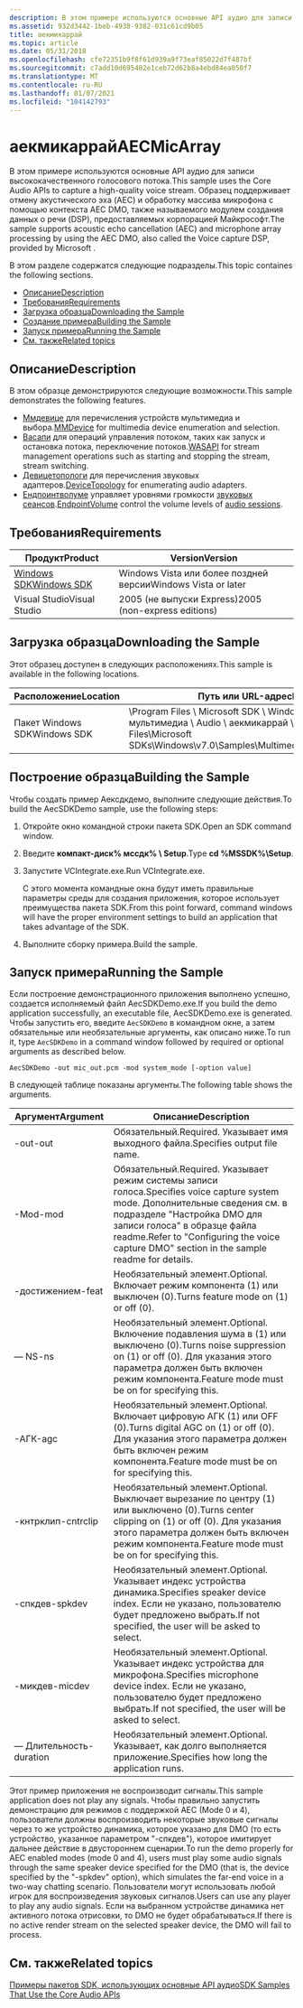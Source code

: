 ```yaml
---
description: В этом примере используются основные API аудио для записи высококачественного голосового потока. Образец поддерживает отмену акустического эха (AEC) и обработку массива микрофона с помощью контекста AEC DMO, также называемого модулем создания данных о речи (DSP), предоставляемых корпорацией Майкрософт.
ms.assetid: 932d3442-1beb-4938-9382-031c61cd9b05
title: аекмикаррай
ms.topic: article
ms.date: 05/31/2018
ms.openlocfilehash: cfe72351b9f8f61d939a9f73eaf85022d7f487bf
ms.sourcegitcommit: c7add10d695482e1ceb72d62b8a4ebd84ea050f7
ms.translationtype: MT
ms.contentlocale: ru-RU
ms.lasthandoff: 01/07/2021
ms.locfileid: "104142793"
---
```

# <a name="aecmicarray"></a><span data-ttu-id="67235-104">аекмикаррай</span><span class="sxs-lookup"><span data-stu-id="67235-104">AECMicArray</span></span>

<span data-ttu-id="67235-105">В этом примере используются основные API аудио для записи высококачественного голосового потока.</span><span class="sxs-lookup"><span data-stu-id="67235-105">This sample uses the Core Audio APIs to capture a high-quality voice stream.</span></span> <span data-ttu-id="67235-106">Образец поддерживает отмену акустического эха (AEC) и обработку массива микрофона с помощью контекста AEC DMO, также называемого модулем создания данных о речи (DSP), предоставляемых корпорацией Майкрософт.</span><span class="sxs-lookup"><span data-stu-id="67235-106">The sample supports acoustic echo cancellation (AEC) and microphone array processing by using the AEC DMO, also called the Voice capture DSP, provided by Microsoft .</span></span>

<span data-ttu-id="67235-107">В этом разделе содержатся следующие подразделы.</span><span class="sxs-lookup"><span data-stu-id="67235-107">This topic containes the following sections.</span></span>

-   [<span data-ttu-id="67235-108">Описание</span><span class="sxs-lookup"><span data-stu-id="67235-108">Description</span></span>](#description)
-   [<span data-ttu-id="67235-109">Требования</span><span class="sxs-lookup"><span data-stu-id="67235-109">Requirements</span></span>](#requirements)
-   [<span data-ttu-id="67235-110">Загрузка образца</span><span class="sxs-lookup"><span data-stu-id="67235-110">Downloading the Sample</span></span>](#downloading-the-sample)
-   [<span data-ttu-id="67235-111">Создание примера</span><span class="sxs-lookup"><span data-stu-id="67235-111">Building the Sample</span></span>](#building-the-sample)
-   [<span data-ttu-id="67235-112">Запуск примера</span><span class="sxs-lookup"><span data-stu-id="67235-112">Running the Sample</span></span>](#running-the-sample)
-   [<span data-ttu-id="67235-113">См. также</span><span class="sxs-lookup"><span data-stu-id="67235-113">Related topics</span></span>](#related-topics)

## <a name="description"></a><span data-ttu-id="67235-114">Описание</span><span class="sxs-lookup"><span data-stu-id="67235-114">Description</span></span>

<span data-ttu-id="67235-115">В этом образце демонстрируются следующие возможности.</span><span class="sxs-lookup"><span data-stu-id="67235-115">This sample demonstrates the following features.</span></span>

-   <span data-ttu-id="67235-116">[Ммдевице](mmdevice-api.md) для перечисления устройств мультимедиа и выбора.</span><span class="sxs-lookup"><span data-stu-id="67235-116">[MMDevice](mmdevice-api.md) for multimedia device enumeration and selection.</span></span>
-   <span data-ttu-id="67235-117">[Васапи](wasapi.md) для операций управления потоком, таких как запуск и остановка потока, переключение потоков.</span><span class="sxs-lookup"><span data-stu-id="67235-117">[WASAPI](wasapi.md) for stream management operations such as starting and stopping the stream, stream switching.</span></span>
-   <span data-ttu-id="67235-118">[Девицетопологи](devicetopology-api.md) для перечисления звуковых адаптеров.</span><span class="sxs-lookup"><span data-stu-id="67235-118">[DeviceTopology](devicetopology-api.md) for enumerating audio adapters.</span></span>
-   <span data-ttu-id="67235-119">[Ендпоинтволуме](endpointvolume-api.md) управляет уровнями громкости [звуковых сеансов](audio-sessions.md).</span><span class="sxs-lookup"><span data-stu-id="67235-119">[EndpointVolume](endpointvolume-api.md) control the volume levels of [audio sessions](audio-sessions.md).</span></span>

## <a name="requirements"></a><span data-ttu-id="67235-120">Требования</span><span class="sxs-lookup"><span data-stu-id="67235-120">Requirements</span></span>



| <span data-ttu-id="67235-121">Продукт</span><span class="sxs-lookup"><span data-stu-id="67235-121">Product</span></span>                                                        | <span data-ttu-id="67235-122">Version</span><span class="sxs-lookup"><span data-stu-id="67235-122">Version</span></span>                     |
|----------------------------------------------------------------|-----------------------------|
| [<span data-ttu-id="67235-123">Windows SDK</span><span class="sxs-lookup"><span data-stu-id="67235-123">Windows SDK</span></span>](https://msdn.microsoft.com/windowsvista/bb980924.aspx) | <span data-ttu-id="67235-124">Windows Vista или более поздней версии</span><span class="sxs-lookup"><span data-stu-id="67235-124">Windows Vista or later</span></span>      |
| <span data-ttu-id="67235-125">Visual Studio</span><span class="sxs-lookup"><span data-stu-id="67235-125">Visual Studio</span></span>                                                  | <span data-ttu-id="67235-126">2005 (не выпуски Express)</span><span class="sxs-lookup"><span data-stu-id="67235-126">2005 (non-express editions)</span></span> |



 

## <a name="downloading-the-sample"></a><span data-ttu-id="67235-127">Загрузка образца</span><span class="sxs-lookup"><span data-stu-id="67235-127">Downloading the Sample</span></span>

<span data-ttu-id="67235-128">Этот образец доступен в следующих расположениях.</span><span class="sxs-lookup"><span data-stu-id="67235-128">This sample is available in the following locations.</span></span>



| <span data-ttu-id="67235-129">Расположение</span><span class="sxs-lookup"><span data-stu-id="67235-129">Location</span></span>    | <span data-ttu-id="67235-130">Путь или URL-адрес</span><span class="sxs-lookup"><span data-stu-id="67235-130">Path/URL</span></span>                                                                                     |
|-------------|----------------------------------------------------------------------------------------------|
| <span data-ttu-id="67235-131">Пакет Windows SDK</span><span class="sxs-lookup"><span data-stu-id="67235-131">Windows SDK</span></span> | <span data-ttu-id="67235-132">\\Program Files \\ Microsoft SDK \\ Windows \\ v \\ 7.0 Samples \\ мультимедиа \\ Audio \\ аекмикаррай \\ ...</span><span class="sxs-lookup"><span data-stu-id="67235-132">\\Program Files\\Microsoft SDKs\\Windows\\v7.0\\Samples\\Multimedia\\Audio\\AECMicArray\\...</span></span> |



 

## <a name="building-the-sample"></a><span data-ttu-id="67235-133">Построение образца</span><span class="sxs-lookup"><span data-stu-id="67235-133">Building the Sample</span></span>

<span data-ttu-id="67235-134">Чтобы создать пример Аексдкдемо, выполните следующие действия.</span><span class="sxs-lookup"><span data-stu-id="67235-134">To build the AecSDKDemo sample, use the following steps:</span></span>

1.  <span data-ttu-id="67235-135">Откройте окно командной строки пакета SDK.</span><span class="sxs-lookup"><span data-stu-id="67235-135">Open an SDK command window.</span></span>
2.  <span data-ttu-id="67235-136">Введите **компакт-диск% мссдк% \\ Setup**.</span><span class="sxs-lookup"><span data-stu-id="67235-136">Type **cd %MSSDK%\\Setup**.</span></span>
3.  <span data-ttu-id="67235-137">Запустите VCIntegrate.exe.</span><span class="sxs-lookup"><span data-stu-id="67235-137">Run VCIntegrate.exe.</span></span>

    <span data-ttu-id="67235-138">С этого момента командные окна будут иметь правильные параметры среды для создания приложения, которое использует преимущества пакета SDK.</span><span class="sxs-lookup"><span data-stu-id="67235-138">From this point forward, command windows will have the proper environment settings to build an application that takes advantage of the SDK.</span></span>

4.  <span data-ttu-id="67235-139">Выполните сборку примера.</span><span class="sxs-lookup"><span data-stu-id="67235-139">Build the sample.</span></span>

## <a name="running-the-sample"></a><span data-ttu-id="67235-140">Запуск примера</span><span class="sxs-lookup"><span data-stu-id="67235-140">Running the Sample</span></span>

<span data-ttu-id="67235-141">Если построение демонстрационного приложения выполнено успешно, создается исполняемый файл AecSDKDemo.exe.</span><span class="sxs-lookup"><span data-stu-id="67235-141">If you build the demo application successfully, an executable file, AecSDKDemo.exe is generated.</span></span> <span data-ttu-id="67235-142">Чтобы запустить его, введите `AecSDKDemo` в командном окне, а затем обязательные или необязательные аргументы, как описано ниже.</span><span class="sxs-lookup"><span data-stu-id="67235-142">To run it, type `AecSDKDemo` in a command window followed by required or optional arguments as described below.</span></span>

`AecSDKDemo -out mic_out.pcm -mod system_mode [-option value] `

<span data-ttu-id="67235-143">В следующей таблице показаны аргументы.</span><span class="sxs-lookup"><span data-stu-id="67235-143">The following table shows the arguments.</span></span>

| <span data-ttu-id="67235-144">Аргумент</span><span class="sxs-lookup"><span data-stu-id="67235-144">Argument</span></span>  | <span data-ttu-id="67235-145">Описание</span><span class="sxs-lookup"><span data-stu-id="67235-145">Description</span></span>                                                                                                                           |
|-----------|---------------------------------------------------------------------------------------------------------------------------------------|
| <span data-ttu-id="67235-146">-out</span><span class="sxs-lookup"><span data-stu-id="67235-146">-out</span></span>      | <span data-ttu-id="67235-147">Обязательный.</span><span class="sxs-lookup"><span data-stu-id="67235-147">Required.</span></span> <span data-ttu-id="67235-148">Указывает имя выходного файла.</span><span class="sxs-lookup"><span data-stu-id="67235-148">Specifies output file name.</span></span>                                                                                                 |
| <span data-ttu-id="67235-149">-Mod</span><span class="sxs-lookup"><span data-stu-id="67235-149">-mod</span></span>      | <span data-ttu-id="67235-150">Обязательный.</span><span class="sxs-lookup"><span data-stu-id="67235-150">Required.</span></span> <span data-ttu-id="67235-151">Указывает режим системы записи голоса.</span><span class="sxs-lookup"><span data-stu-id="67235-151">Specifies voice capture system mode.</span></span> <span data-ttu-id="67235-152">Дополнительные сведения см. в подразделе "Настройка DMO для записи голоса" в образце файла readme.</span><span class="sxs-lookup"><span data-stu-id="67235-152">Refer to "Configuring the voice capture DMO" section in the sample readme for details.</span></span> |
| <span data-ttu-id="67235-153">-достижением</span><span class="sxs-lookup"><span data-stu-id="67235-153">-feat</span></span>     | <span data-ttu-id="67235-154">Необязательный элемент.</span><span class="sxs-lookup"><span data-stu-id="67235-154">Optional.</span></span> <span data-ttu-id="67235-155">Включает режим компонента (1) или выключен (0).</span><span class="sxs-lookup"><span data-stu-id="67235-155">Turns feature mode on (1) or off (0).</span></span>                                                                                       |
| <span data-ttu-id="67235-156">— NS</span><span class="sxs-lookup"><span data-stu-id="67235-156">-ns</span></span>       | <span data-ttu-id="67235-157">Необязательный элемент.</span><span class="sxs-lookup"><span data-stu-id="67235-157">Optional.</span></span> <span data-ttu-id="67235-158">Включение подавления шума в (1) или выключено (0).</span><span class="sxs-lookup"><span data-stu-id="67235-158">Turns noise suppression on (1) or off (0).</span></span> <span data-ttu-id="67235-159">Для указания этого параметра должен быть включен режим компонента.</span><span class="sxs-lookup"><span data-stu-id="67235-159">Feature mode must be on for specifying this.</span></span>                                     |
| <span data-ttu-id="67235-160">-АГК</span><span class="sxs-lookup"><span data-stu-id="67235-160">-agc</span></span>      | <span data-ttu-id="67235-161">Необязательный элемент.</span><span class="sxs-lookup"><span data-stu-id="67235-161">Optional.</span></span> <span data-ttu-id="67235-162">Включает цифровую АГК (1) или OFF (0).</span><span class="sxs-lookup"><span data-stu-id="67235-162">Turns digital AGC on (1) or off (0).</span></span> <span data-ttu-id="67235-163">Для указания этого параметра должен быть включен режим компонента.</span><span class="sxs-lookup"><span data-stu-id="67235-163">Feature mode must be on for specifying this.</span></span>                                           |
| <span data-ttu-id="67235-164">-кнтрклип</span><span class="sxs-lookup"><span data-stu-id="67235-164">-cntrclip</span></span> | <span data-ttu-id="67235-165">Необязательный элемент.</span><span class="sxs-lookup"><span data-stu-id="67235-165">Optional.</span></span> <span data-ttu-id="67235-166">Выключает вырезание по центру (1) или выключено (0).</span><span class="sxs-lookup"><span data-stu-id="67235-166">Turns center clipping on (1) or off (0).</span></span> <span data-ttu-id="67235-167">Для указания этого параметра должен быть включен режим компонента.</span><span class="sxs-lookup"><span data-stu-id="67235-167">Feature mode must be on for specifying this.</span></span>                                       |
| <span data-ttu-id="67235-168">-спкдев</span><span class="sxs-lookup"><span data-stu-id="67235-168">-spkdev</span></span>   | <span data-ttu-id="67235-169">Необязательный элемент.</span><span class="sxs-lookup"><span data-stu-id="67235-169">Optional.</span></span> <span data-ttu-id="67235-170">Указывает индекс устройства динамика.</span><span class="sxs-lookup"><span data-stu-id="67235-170">Specifies speaker device index.</span></span> <span data-ttu-id="67235-171">Если не указано, пользователю будет предложено выбрать.</span><span class="sxs-lookup"><span data-stu-id="67235-171">If not specified, the user will be asked to select.</span></span>                                         |
| <span data-ttu-id="67235-172">-микдев</span><span class="sxs-lookup"><span data-stu-id="67235-172">-micdev</span></span>   | <span data-ttu-id="67235-173">Необязательный элемент.</span><span class="sxs-lookup"><span data-stu-id="67235-173">Optional.</span></span> <span data-ttu-id="67235-174">Указывает индекс устройства для микрофона.</span><span class="sxs-lookup"><span data-stu-id="67235-174">Specifies microphone device index.</span></span> <span data-ttu-id="67235-175">Если не указано, пользователю будет предложено выбрать.</span><span class="sxs-lookup"><span data-stu-id="67235-175">If not specified, the user will be asked to select.</span></span>                                      |
| <span data-ttu-id="67235-176">— Длительность</span><span class="sxs-lookup"><span data-stu-id="67235-176">-duration</span></span> | <span data-ttu-id="67235-177">Необязательный элемент.</span><span class="sxs-lookup"><span data-stu-id="67235-177">Optional.</span></span> <span data-ttu-id="67235-178">Указывает, как долго выполняется приложение.</span><span class="sxs-lookup"><span data-stu-id="67235-178">Specifies how long the application runs.</span></span>                                                                                    |



 

<span data-ttu-id="67235-179">Этот пример приложения не воспроизводит сигналы.</span><span class="sxs-lookup"><span data-stu-id="67235-179">This sample application does not play any signals.</span></span> <span data-ttu-id="67235-180">Чтобы правильно запустить демонстрацию для режимов с поддержкой AEC (Mode 0 и 4), пользователи должны воспроизводить некоторые звуковые сигналы через то же устройство динамика, которое указано для DMO (то есть устройство, указанное параметром "-спкдев"), которое имитирует дальнее действие в двустороннем сценарии.</span><span class="sxs-lookup"><span data-stu-id="67235-180">To run the demo properly for AEC enabled modes (mode 0 and 4), users must play some audio signals through the same speaker device specified for the DMO (that is, the device specified by the "-spkdev" option), which simulates the far-end voice in a two-way chatting scenario.</span></span> <span data-ttu-id="67235-181">Пользователи могут использовать любой игрок для воспроизведения звуковых сигналов.</span><span class="sxs-lookup"><span data-stu-id="67235-181">Users can use any player to play any audio signals.</span></span> <span data-ttu-id="67235-182">Если на выбранном устройстве динамика нет активного потока отрисовки, то DMO не будет обрабатываться.</span><span class="sxs-lookup"><span data-stu-id="67235-182">If there is no active render stream on the selected speaker device, the DMO will fail to process.</span></span>

## <a name="related-topics"></a><span data-ttu-id="67235-183">См. также</span><span class="sxs-lookup"><span data-stu-id="67235-183">Related topics</span></span>

<dl> <dt>

[<span data-ttu-id="67235-184">Примеры пакетов SDK, использующих основные API аудио</span><span class="sxs-lookup"><span data-stu-id="67235-184">SDK Samples That Use the Core Audio APIs</span></span>](sdk-samples-that-use-the-core-audio-apis.md)
</dt> </dl>

 

 



